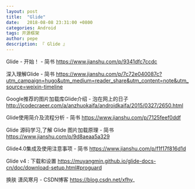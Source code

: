 ```yaml
---
layout: post
title:  "Glide"
date:   2018-08-08 23:31:00 +0800
categories: Android
tags: 开源框架
author: pepe
description: 『 Glide 』
---
```


Glide - 开始！ - 简书
https://www.jianshu.com/p/9341dfc7ccdc

深入理解Glide - 简书
https://www.jianshu.com/p/7c72e040087c?utm_campaign=hugo&utm_medium=reader_share&utm_content=note&utm_source=weixin-timeline

Google推荐的图片加载库Glide介绍 - 泡在网上的日子
http://jcodecraeer.com/a/anzhuokaifa/androidkaifa/2015/0327/2650.html

Glide使用简介及流程分析 - 简书
https://www.jianshu.com/p/7125feef0ddf

Glide 源码学习,了解 Glide 图片加载原理 - 简书
https://www.jianshu.com/p/9d8aeaa5a329

Glide4.0集成及使用注意事项 - 简书
https://www.jianshu.com/p/f1f17f816d1d

Glide v4 : 下载和设置
https://muyangmin.github.io/glide-docs-cn/doc/download-setup.html#proguard

换肤
潇风寒月 - CSDN博客
https://blog.csdn.net/xfhy_

